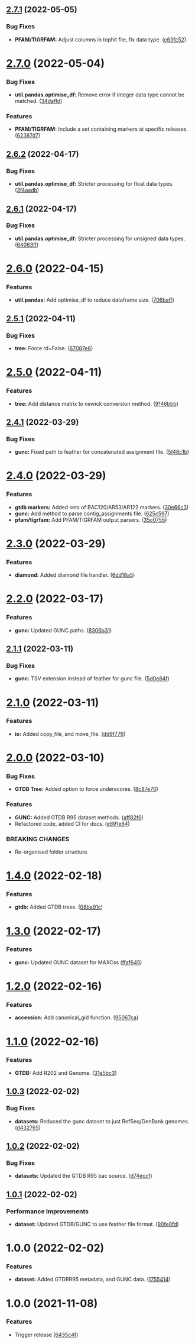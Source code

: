 ## [2.7.1](https://github.com/aaronmussig/magna/compare/v2.7.0...v2.7.1) (2022-05-05)


### Bug Fixes

* **PFAM/TIGRFAM:** Adjust columns in tophit file, fix data type. ([c63fc52](https://github.com/aaronmussig/magna/commit/c63fc52b08a37dc3a9618a8d7254e4c292dada4a))

# [2.7.0](https://github.com/aaronmussig/magna/compare/v2.6.2...v2.7.0) (2022-05-04)


### Bug Fixes

* **util.pandas.optimise_df:** Remove error if integer data type cannot be matched. ([34daffd](https://github.com/aaronmussig/magna/commit/34daffd62321f182ed47f6916f7aee0123094e69))


### Features

* **PFAM/TIGRFAM:** Include a set containing markers at specific releases. ([62387d7](https://github.com/aaronmussig/magna/commit/62387d7f91919f199e79fada2a333572773df5a9))

## [2.6.2](https://github.com/aaronmussig/magna/compare/v2.6.1...v2.6.2) (2022-04-17)


### Bug Fixes

* **util.pandas.optimise_df:** Stricter processing for float data types. ([3f4aadb](https://github.com/aaronmussig/magna/commit/3f4aadb0223db133471b916179afb26af3f91837))

## [2.6.1](https://github.com/aaronmussig/magna/compare/v2.6.0...v2.6.1) (2022-04-17)


### Bug Fixes

* **util.pandas.optimise_df:** Stricter processing for unsigned data types. ([64063ff](https://github.com/aaronmussig/magna/commit/64063ff41b1a20163501d144e3ab6cbe87b295e3))

# [2.6.0](https://github.com/aaronmussig/magna/compare/v2.5.1...v2.6.0) (2022-04-15)


### Features

* **util.pandas:** Add optimise_df to reduce dataframe size. ([706baff](https://github.com/aaronmussig/magna/commit/706bafff248f6a6ad708cee546f9bbffa61897ed))

## [2.5.1](https://github.com/aaronmussig/magna/compare/v2.5.0...v2.5.1) (2022-04-11)


### Bug Fixes

* **tree:** Force rd=False. ([67087e6](https://github.com/aaronmussig/magna/commit/67087e60cb1f030364c2aea328671b802ad813ca))

# [2.5.0](https://github.com/aaronmussig/magna/compare/v2.4.1...v2.5.0) (2022-04-11)


### Features

* **tree:** Add distance matrix to newick conversion method. ([9146bbb](https://github.com/aaronmussig/magna/commit/9146bbbcb13151b1860d19c2a17591a07da070ef))

## [2.4.1](https://github.com/aaronmussig/magna/compare/v2.4.0...v2.4.1) (2022-03-29)


### Bug Fixes

* **gunc:** Fixed path to feather for concatenated assignment file. ([5f48c1b](https://github.com/aaronmussig/magna/commit/5f48c1b18ebe7a452307a2d1bdcce5afc035a920))

# [2.4.0](https://github.com/aaronmussig/magna/compare/v2.3.0...v2.4.0) (2022-03-29)


### Features

* **gtdb markers:** Added sets of BAC120/AR53/AR122 markers. ([30e66c3](https://github.com/aaronmussig/magna/commit/30e66c313b1dcb2073d8a35489c24b5279952c28))
* **gunc:** Add method to parse contig_assignments file. ([625c597](https://github.com/aaronmussig/magna/commit/625c59766488d16d48eeae10ed1e236bc78abdeb))
* **pfam/tigrfam:** Add PFAM/TIGRFAM output parsers. ([35c0755](https://github.com/aaronmussig/magna/commit/35c0755cecf602bc5ea4d66299e943bcc2befaf9))

# [2.3.0](https://github.com/aaronmussig/magna/compare/v2.2.0...v2.3.0) (2022-03-29)


### Features

* **diamond:** Added diamond file handler. ([6dd18a5](https://github.com/aaronmussig/magna/commit/6dd18a59ff95df6de5210e4d5150734f76ad194b))

# [2.2.0](https://github.com/aaronmussig/magna/compare/v2.1.1...v2.2.0) (2022-03-17)


### Features

* **gunc:** Updated GUNC paths. ([8306b31](https://github.com/aaronmussig/magna/commit/8306b318f7a5db7ce21e6ac3b091e270c2d433c0))

## [2.1.1](https://github.com/aaronmussig/magna/compare/v2.1.0...v2.1.1) (2022-03-11)


### Bug Fixes

* **gunc:** TSV extension instead of feather for gunc file. ([5d0e84f](https://github.com/aaronmussig/magna/commit/5d0e84fb1e9bd783e3e5e0bbca4506af887c5a80))

# [2.1.0](https://github.com/aaronmussig/magna/compare/v2.0.0...v2.1.0) (2022-03-11)


### Features

* **io:** Added copy_file, and move_file. ([dd9f776](https://github.com/aaronmussig/magna/commit/dd9f77630dadfa5c5ec09f9e757e2d934d12b011))


# [2.0.0](https://github.com/aaronmussig/magna/compare/v1.4.0...v2.0.0) (2022-03-10)


### Bug Fixes

* **GTDB Tree:** Added option to force underscores. ([8c87e70](https://github.com/aaronmussig/magna/commit/8c87e70c8243d5ef4fda710d9fecd380ba3b5760))


### Features

* **GUNC:** Added GTDB R95 dataset methods. ([aff82f6](https://github.com/aaronmussig/magna/commit/aff82f65eca0a4224a36bb647598ba1c4915ecd5))
* Refactored code, added CI for docs. ([e891e84](https://github.com/aaronmussig/magna/commit/e891e84045e30a00037dcfed9a1e818a5aab13d1))


### BREAKING CHANGES

* Re-organised folder structure.

# [1.4.0](https://github.com/aaronmussig/magna/compare/v1.3.0...v1.4.0) (2022-02-18)


### Features

* **gtdb:** Added GTDB trees. ([08ba91c](https://github.com/aaronmussig/magna/commit/08ba91ce793b23603fcc863651901a65f05ba8fa))

# [1.3.0](https://github.com/aaronmussig/magna/compare/v1.2.0...v1.3.0) (2022-02-17)


### Features

* **gunc:** Updated GUNC dataset for MAXCss ([ffaf645](https://github.com/aaronmussig/magna/commit/ffaf645f7564dce73b9f5bbec389934a286be1b8))

# [1.2.0](https://github.com/aaronmussig/magna/compare/v1.1.0...v1.2.0) (2022-02-16)


### Features

* **accession:** Add canonical_gid function. ([95067ca](https://github.com/aaronmussig/magna/commit/95067ca2b09fa4506915ea1d214ce203df571fe4))

# [1.1.0](https://github.com/aaronmussig/magna/compare/v1.0.3...v1.1.0) (2022-02-16)


### Features

* **GTDB:** Add R202 and Genome. ([31e5bc3](https://github.com/aaronmussig/magna/commit/31e5bc361a0c2839adac97cb41deb89998907611))

## [1.0.3](https://github.com/aaronmussig/magna/compare/v1.0.2...v1.0.3) (2022-02-02)


### Bug Fixes

* **datasets:** Reduced the gunc dataset to just RefSeq/GenBank genomes. ([d432765](https://github.com/aaronmussig/magna/commit/d43276556658ffae56d756b2c5e629d3efe46e9b))

## [1.0.2](https://github.com/aaronmussig/magna/compare/v1.0.1...v1.0.2) (2022-02-02)


### Bug Fixes

* **datasets:** Updated the GTDB R95 bac source. ([d74eccf](https://github.com/aaronmussig/magna/commit/d74eccf03e949c8798df9b0a09f23f3d76ebfc56))

## [1.0.1](https://github.com/aaronmussig/magna/compare/v1.0.0...v1.0.1) (2022-02-02)


### Performance Improvements

* **dataset:** Updated GTDB/GUNC to use feather file format. ([90fe0fd](https://github.com/aaronmussig/magna/commit/90fe0fdcfab3021002d51005d6d4c77b73018043))

# 1.0.0 (2022-02-02)


### Features

* **dataset:** Added GTDBR95 metadata, and GUNC data. ([1755414](https://github.com/aaronmussig/magna/commit/17554142b6b2a29f1b5899f31f014f8fb0c28428))

# 1.0.0 (2021-11-08)


### Features

* Trigger release ([6435c4f](https://github.com/aaronmussig/magna/commit/6435c4ff9d21192ae3dfff20023e9a996423da2b))
